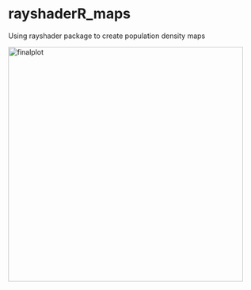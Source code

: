 # rayshaderR_maps

Using rayshader package to create population density maps


<img width="474" alt="finalplot" src="https://user-images.githubusercontent.com/47988964/218317467-9c302cb7-bf83-43b8-b991-825a45061280.PNG">
